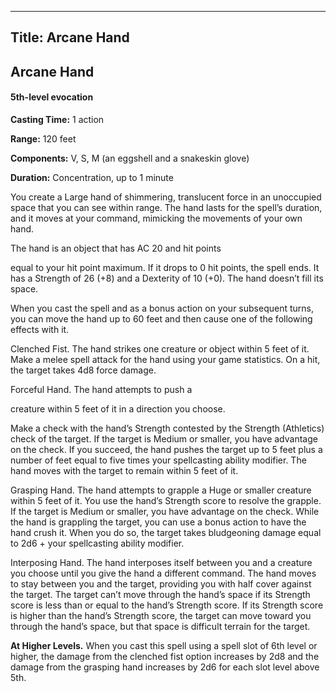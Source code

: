 -------------------------
Title: Arcane Hand
-------------------------

## Arcane Hand

#### 5th-level evocation


**Casting Time:** 1 action

**Range:** 120 feet

**Components:** V, S, M (an eggshell and a snakeskin
glove)

**Duration:** Concentration, up to 1 minute


You create a Large hand of shimmering, translucent force in an
unoccupied space that you can see within range. The hand lasts for the
spell’s duration, and it moves at your command, mimicking the movements
of your own hand.

The hand is an object that has AC 20 and hit points

equal to your hit point maximum. If it drops to 0 hit points, the spell
ends. It has a Strength of 26 (+8) and a Dexterity of 10 (+0). The hand
doesn’t fill its space.

When you cast the spell and as a bonus action on your subsequent turns,
you can move the hand up to 60 feet and then cause one of the following
effects with it.

Clenched Fist. The hand strikes one creature or object
within 5 feet of it. Make a melee spell attack for the hand using your
game statistics. On a hit, the target takes 4d8 force damage.

Forceful Hand. The hand attempts to push a

creature within 5 feet of it in a direction you choose.

Make a check with the hand’s Strength contested by the Strength
(Athletics) check of the target. If the target is Medium or smaller, you
have advantage on the check. If you succeed, the hand pushes the target
up to 5 feet plus a number of feet equal to five times your spellcasting
ability modifier. The hand moves with the target to remain within 5 feet
of it.

Grasping Hand. The hand attempts to grapple a Huge or
smaller creature within 5 feet of it. You use the hand’s Strength score
to resolve the grapple. If the target is Medium or smaller, you have
advantage on the check. While the hand is grappling the target, you can
use a bonus action to have the hand crush it. When you do so, the target
takes bludgeoning damage equal to 2d6 + your spellcasting ability
modifier.

Interposing Hand. The hand interposes itself between you
and a creature you choose until you give the hand a different command.
The hand moves to stay between you and the target, providing you with
half cover against the target. The target can’t move through the hand’s
space if its Strength score is less than or equal to the hand’s Strength
score. If its Strength score is higher than the hand’s Strength score,
the target can move toward you through the hand’s space, but that space
is difficult terrain for the target.

**At Higher Levels.** When you cast this spell using a spell
slot of 6th level or higher, the damage from the clenched fist option
increases by 2d8 and the damage from the grasping hand increases by 2d6
for each slot level above 5th.


